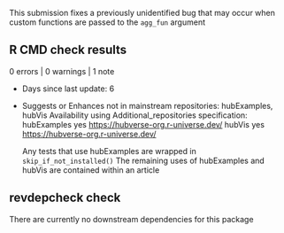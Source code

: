 This submission fixes a previously unidentified bug that may occur when custom functions are passed to the `agg_fun` argument

## R CMD check results

0 errors | 0 warnings | 1 note

* Days since last update: 6

* Suggests or Enhances not in mainstream repositories:
    hubExamples, hubVis
  Availability using Additional_repositories specification:
    hubExamples   yes   https://hubverse-org.r-universe.dev/
    hubVis        yes   https://hubverse-org.r-universe.dev/

  Any tests that use hubExamples are wrapped in `skip_if_not_installed()`
  The remaining uses of hubExamples and hubVis are contained within an article

## revdepcheck check

There are currently no downstream dependencies for this package
